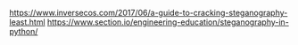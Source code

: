 https://www.inversecos.com/2017/06/a-guide-to-cracking-steganography-least.html
https://www.section.io/engineering-education/steganography-in-python/